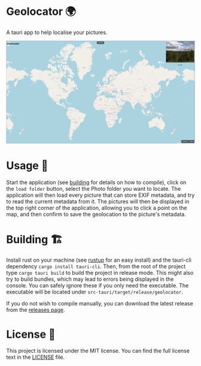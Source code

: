 # Geolocator 🌍
A tauri app to help localise your pictures.

![application screenshot](.github/screenshot.png)

# Usage 🧰
Start the application (see [building](#building-) for details on how to compile), click on the `load folder` button, select the Photo folder you want to locate.
The application will then load every picture that can store EXIF metadata, and try to read the current metadata from it. The pictures will then be displayed in the
top right corner of the application, allowing you to click a point on the map, and then confirm to save the geolocation to the picture's metadata.

# Building 🏗
Install rust on your machine (see [rustup](https://rustup.rs) for an easy install) and the tauri-cli dependency `cargo install tauri-cli`.
Then, from the root of the project type `cargo tauri build` to build the project in release mode. This might also try to build bundles,
which may lead to errors being displayed in the console. You can safely ignore these if you only need the executable. The executable will be
located under `src-tauri/target/release/geolocator`.

If you do not wish to compile manually, you can download the latest release from the [releases page](https://github.com/Minigrim0/geolocator/releases).

# License 📜
This project is licensed under the MIT license. You can find the full license text in the [LICENSE](LICENSE) file.
